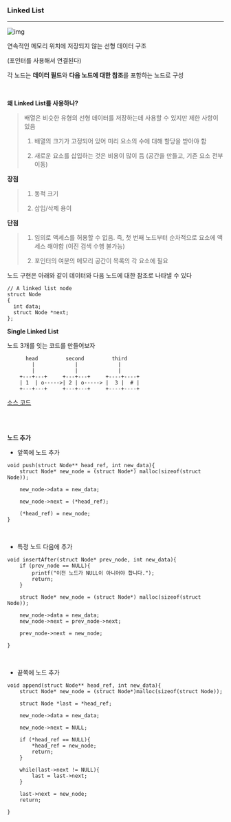 ### Linked List

---

![img](https://www.geeksforgeeks.org/wp-content/uploads/gq/2013/03/Linkedlist.png)

연속적인 메모리 위치에 저장되지 않는 선형 데이터 구조

(포인터를 사용해서 연결된다)

각 노드는 **데이터 필드**와 **다음 노드에 대한 참조**를 포함하는 노드로 구성

<br/>

**왜 Linked List를 사용하나?**

> 배열은 비슷한 유형의 선형 데이터를 저장하는데 사용할 수 있지만 제한 사항이 있음
>
> 1) 배열의 크기가 고정되어 있어 미리 요소의 수에 대해 할당을 받아야 함
>
> 2) 새로운 요소를 삽입하는 것은 비용이 많이 듬 (공간을 만들고, 기존 요소 전부 이동)

**장점**

> 1) 동적 크기
>
> 2) 삽입/삭제 용이

**단점**

> 1) 임의로 액세스를 허용할 수 없음. 즉, 첫 번째 노드부터 순차적으로 요소에 액세스 해야함 (이진 검색 수행 불가능)
>
> 2) 포인터의 여분의 메모리 공간이 목록의 각 요소에 필요



노드 구현은 아래와 같이 데이터와 다음 노드에 대한 참조로 나타낼 수 있다

```
// A linked list node 
struct Node 
{ 
  int data; 
  struct Node *next; 
}; 
```



**Single Linked List**

노드 3개를 잇는 코드를 만들어보자

```
      head         second         third 
        |             |             | 
        |             |             | 
    +---+---+     +---+---+     +----+----+ 
    | 1  | o----->| 2 | o-----> |  3 |  # | 
    +---+---+     +---+---+     +----+----+
```

[소스 코드]()



<br/>

<br/>

**노드 추가**

- 앞쪽에 노드 추가

```
void push(struct Node** head_ref, int new_data){
    struct Node* new_node = (struct Node*) malloc(sizeof(struct Node));

    new_node->data = new_data;

    new_node->next = (*head_ref);

    (*head_ref) = new_node;
}
```

</br>

- 특정 노드 다음에 추가

```
void insertAfter(struct Node* prev_node, int new_data){
    if (prev_node == NULL){
        printf("이전 노드가 NULL이 아니어야 합니다.");
        return;
    }

    struct Node* new_node = (struct Node*) malloc(sizeof(struct Node));

    new_node->data = new_data;
    new_node->next = prev_node->next;

    prev_node->next = new_node;
    
}
```

</br>

- 끝쪽에 노드 추가

```
void append(struct Node** head_ref, int new_data){
    struct Node* new_node = (struct Node*)malloc(sizeof(struct Node));

    struct Node *last = *head_ref;

    new_node->data = new_data;

    new_node->next = NULL;

    if (*head_ref == NULL){
        *head_ref = new_node;
        return;
    }

    while(last->next != NULL){
        last = last->next;
    }

    last->next = new_node;
    return;

}
```

